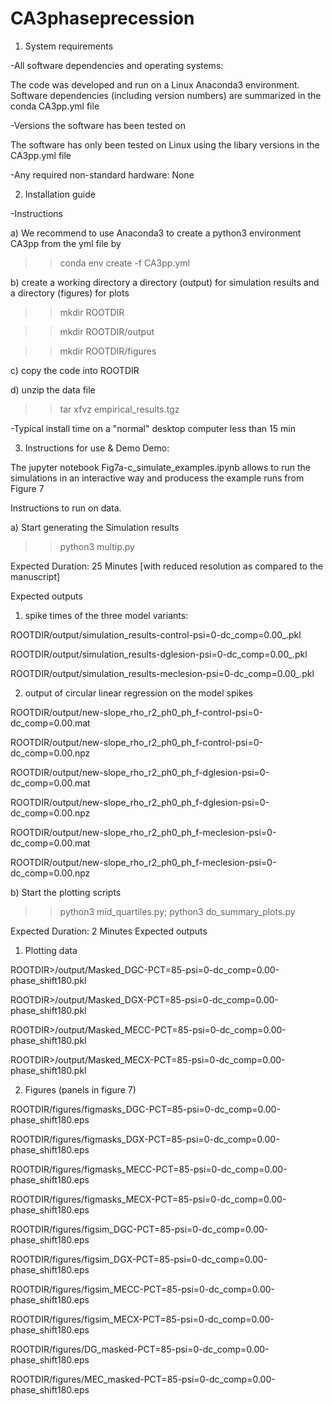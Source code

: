 # CA3phaseprecession

1.  System requirements

-All software dependencies and operating systems:

The code was developed and run on a Linux Anaconda3 environment. Software dependencies (including version numbers) are summarized in the conda CA3pp.yml file

-Versions the software has been tested on

The software has only been tested on Linux using the libary versions in the CA3pp.yml file

-Any required non-standard hardware: None

2.  Installation guide

-Instructions

a) We recommend to use Anaconda3 to create a python3 environment CA3pp from the yml file by
>> conda env create -f CA3pp.yml

b) create a working directory a directory (output) for simulation results and a directory (figures) for plots
>> mkdir ROOTDIR

>> mkdir ROOTDIR/output

>> mkdir ROOTDIR/figures

c) copy the code into ROOTDIR

d) unzip the data file
>> tar xfvz empirical_results.tgz

-Typical install time on a "normal" desktop computer
less than 15 min

3.  Instructions for use & Demo
Demo:

The jupyter notebook Fig7a-c_simulate_examples.ipynb allows to run the simulations in an interactive way and producess the example runs from Figure 7

Instructions to run on data.

a) Start generating the Simulation results

>> python3 multip.py

Expected Duration: 25 Minutes [with reduced resolution as compared to the manuscript]

Expected outputs
1) spike times of the three model variants:

ROOTDIR/output/simulation_results-control-psi=0-dc_comp=0.00_.pkl

ROOTDIR/output/simulation_results-dglesion-psi=0-dc_comp=0.00_.pkl

ROOTDIR/output/simulation_results-meclesion-psi=0-dc_comp=0.00_.pkl

2) output of circular linear regression on the model spikes   

ROOTDIR/output/new-slope_rho_r2_ph0_ph_f-control-psi=0-dc_comp=0.00.mat

ROOTDIR/output/new-slope_rho_r2_ph0_ph_f-control-psi=0-dc_comp=0.00.npz

ROOTDIR/output/new-slope_rho_r2_ph0_ph_f-dglesion-psi=0-dc_comp=0.00.mat

ROOTDIR/output/new-slope_rho_r2_ph0_ph_f-dglesion-psi=0-dc_comp=0.00.npz

ROOTDIR/output/new-slope_rho_r2_ph0_ph_f-meclesion-psi=0-dc_comp=0.00.mat

ROOTDIR/output/new-slope_rho_r2_ph0_ph_f-meclesion-psi=0-dc_comp=0.00.npz

b) Start the plotting scripts
>> python3 mid_quartiles.py; python3 do_summary_plots.py

Expected Duration: 2 Minutes
Expected outputs

1) Plotting data

ROOTDIR>/output/Masked_DGC-PCT=85-psi=0-dc_comp=0.00-phase_shift180.pkl

ROOTDIR>/output/Masked_DGX-PCT=85-psi=0-dc_comp=0.00-phase_shift180.pkl

ROOTDIR>/output/Masked_MECC-PCT=85-psi=0-dc_comp=0.00-phase_shift180.pkl

ROOTDIR>/output/Masked_MECX-PCT=85-psi=0-dc_comp=0.00-phase_shift180.pkl


2) Figures (panels in figure 7)

ROOTDIR/figures/figmasks_DGC-PCT=85-psi=0-dc_comp=0.00-phase_shift180.eps

ROOTDIR/figures/figmasks_DGX-PCT=85-psi=0-dc_comp=0.00-phase_shift180.eps

ROOTDIR/figures/figmasks_MECC-PCT=85-psi=0-dc_comp=0.00-phase_shift180.eps

ROOTDIR/figures/figmasks_MECX-PCT=85-psi=0-dc_comp=0.00-phase_shift180.eps

ROOTDIR/figures/figsim_DGC-PCT=85-psi=0-dc_comp=0.00-phase_shift180.eps

ROOTDIR/figures/figsim_DGX-PCT=85-psi=0-dc_comp=0.00-phase_shift180.eps

ROOTDIR/figures/figsim_MECC-PCT=85-psi=0-dc_comp=0.00-phase_shift180.eps

ROOTDIR/figures/figsim_MECX-PCT=85-psi=0-dc_comp=0.00-phase_shift180.eps

ROOTDIR/figures/DG_masked-PCT=85-psi=0-dc_comp=0.00-phase_shift180.eps

ROOTDIR/figures/MEC_masked-PCT=85-psi=0-dc_comp=0.00-phase_shift180.eps





